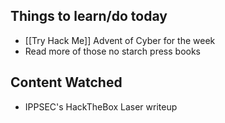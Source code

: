 ## Things to learn/do today 
* [[Try Hack Me]] Advent of Cyber for the week 
* Read more of those no starch press books 
## Content Watched 
* IPPSEC's HackTheBox Laser writeup
